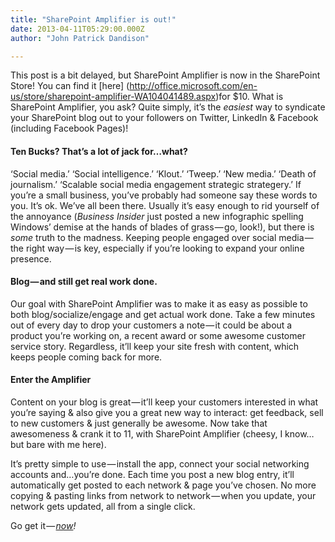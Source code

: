 ```yaml
---
title: "SharePoint Amplifier is out!"
date: 2013-04-11T05:29:00.000Z
author: "John Patrick Dandison"

---
```


This post is a bit delayed, but SharePoint Amplifier is now in the SharePoint Store! ​You can find it [here] (http://office.microsoft.com/en-us/store/sharepoint-amplifier-WA104041489.aspx)for $10. What is SharePoint Amplifier, you ask? Quite simply, it’s the _easiest_ way to syndicate your SharePoint blog out to your followers on Twitter, LinkedIn &amp; Facebook (including Facebook Pages)!

#### Ten Bucks? That’s a lot of jack for…what?

‘Social media.’ ‘Social intelligence.’ ‘Klout.’ ‘Tweep.’ ‘New media.’ ‘Death of journalism.’ ‘Scalable social media engagement strategic strategery.’ If you’re a small business, you’ve probably had someone say these words to you. It’s ok. We’ve all been there. Usually it’s easy enough to rid yourself of the annoyance (_Business Insider_ just posted a new infographic spelling Windows’ demise at the hands of blades of grass — go, look!), but there is _some_ truth to the madness. Keeping people engaged over social media — the right way — is key, especially if you’re looking to expand your online presence.

#### Blog — and still get real work done.

Our goal with SharePoint Amplifier was to make it as easy as possible to both blog/socialize/engage and get actual work done. Take a few minutes out of every day to drop your customers a note — it could be about a product you’re working on, a recent award or some awesome customer service story. Regardless, it’ll keep your site fresh with content, which keeps people coming back for more.

#### Enter the Amplifier

Content on your blog is great — it’ll keep your customers interested in what you’re saying &amp; also give you a great new way to interact: get feedback, sell to new customers &amp; just generally be awesome. Now take that awesomeness &amp; crank it to 11, with SharePoint Amplifier (cheesy, I know…but bare with me here).

It’s pretty simple to use — install the app, connect your social networking accounts and…you’re done. Each time you post a new blog entry, it’ll automatically get posted to each network &amp; page you’ve chosen. No more copying &amp; pasting links from network to network — when you update, your network gets updated, all from a single click.

Go get it — [_now_](http://office.microsoft.com/en-us/store/sharepoint-amplifier-WA104041489.aspx)_!_
